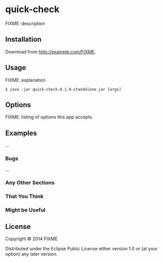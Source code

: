# quick-check

FIXME: description

## Installation

Download from http://example.com/FIXME.

## Usage

FIXME: explanation

    $ java -jar quick-check-0.1.0-standalone.jar [args]

## Options

FIXME: listing of options this app accepts.

## Examples

...

### Bugs

...

### Any Other Sections
### That You Think
### Might be Useful

## License

Copyright © 2014 FIXME

Distributed under the Eclipse Public License either version 1.0 or (at
your option) any later version.
